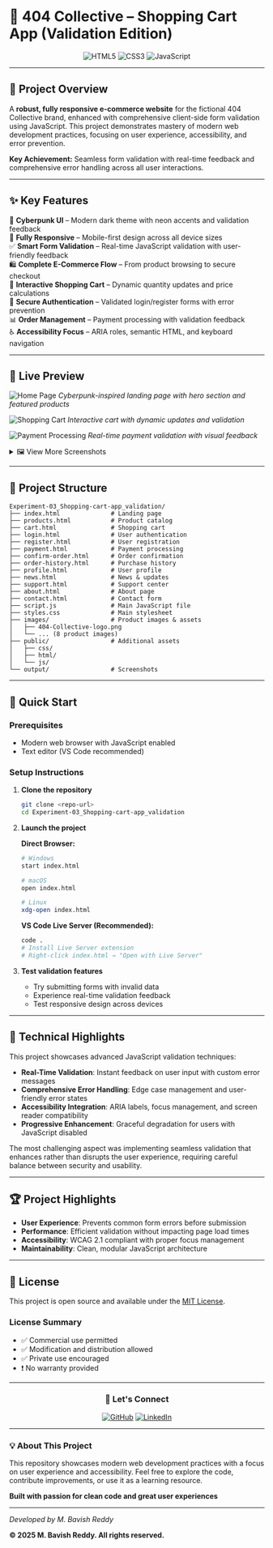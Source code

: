 # 🛒 404 Collective – Shopping Cart App (Validation Edition)

<div align="center">
  
![HTML5](https://img.shields.io/badge/HTML5-E34F26?style=for-the-badge&logo=html5&logoColor=white)
![CSS3](https://img.shields.io/badge/CSS3-1572B6?style=for-the-badge&logo=css3&logoColor=white)
![JavaScript](https://img.shields.io/badge/JavaScript-F7DF1E?style=for-the-badge&logo=javascript&logoColor=black)

</div>

---

## 🎯 Project Overview

A **robust, fully responsive e-commerce website** for the fictional 404 Collective brand, enhanced with comprehensive client-side form validation using JavaScript. This project demonstrates mastery of modern web development practices, focusing on user experience, accessibility, and error prevention.

**Key Achievement:** Seamless form validation with real-time feedback and comprehensive error handling across all user interactions.

---

## ✨ Key Features

🎨 **Cyberpunk UI** – Modern dark theme with neon accents and validation feedback  
📱 **Fully Responsive** – Mobile-first design across all device sizes  
✅ **Smart Form Validation** – Real-time JavaScript validation with user-friendly feedback  
🛍️ **Complete E-Commerce Flow** – From product browsing to secure checkout  
🛒 **Interactive Shopping Cart** – Dynamic quantity updates and price calculations  
🔐 **Secure Authentication** – Validated login/register forms with error prevention  
📊 **Order Management** – Payment processing with validation feedback  
♿ **Accessibility Focus** – ARIA roles, semantic HTML, and keyboard navigation  

---

## 📸 Live Preview

![Home Page](output/Home-1.png)
*Cyberpunk-inspired landing page with hero section and featured products*

![Shopping Cart](output/Cart.png)
*Interactive cart with dynamic updates and validation*

![Payment Processing](output/Payment_processing.png)
*Real-time payment validation with visual feedback*

<details>
<summary>🖼️ View More Screenshots</summary>

![Home Page 2](output/Home-2.png)
*Responsive layout showcasing product highlights*

![Login Page](output/Login.png)
*User authentication with real-time validation feedback*

![All Products](output/All_Products.png)
*Comprehensive product catalog with filtering*

![Products Page](output/Products.png)
*Responsive product grid with interactive elements*

![Payment Page](output/Payment.png)
*Secure payment form with validation states*

![News & Updates](output/News_&_Updates.png)
*Company news and product announcements*

![Support Center](output/Support_Center.png)
*FAQ and customer support with form validation*

</details>

---

## 📁 Project Structure

```
Experiment-03_Shopping-cart-app_validation/
├── index.html              # Landing page
├── products.html           # Product catalog
├── cart.html               # Shopping cart
├── login.html              # User authentication
├── register.html           # User registration
├── payment.html            # Payment processing
├── confirm-order.html      # Order confirmation
├── order-history.html      # Purchase history
├── profile.html            # User profile
├── news.html               # News & updates
├── support.html            # Support center
├── about.html              # About page
├── contact.html            # Contact form
├── script.js               # Main JavaScript file
├── styles.css              # Main stylesheet
├── images/                 # Product images & assets
│   ├── 404-Collective-logo.png
│   └── ... (8 product images)
├── public/                 # Additional assets
│   ├── css/
│   ├── html/
│   └── js/
└── output/                 # Screenshots
```

---

## 🚀 Quick Start

### Prerequisites
- Modern web browser with JavaScript enabled
- Text editor (VS Code recommended)

### Setup Instructions

1. **Clone the repository**
   ```bash
   git clone <repo-url>
   cd Experiment-03_Shopping-cart-app_validation
   ```

2. **Launch the project**
   
   **Direct Browser:**
   ```bash
   # Windows
   start index.html
   
   # macOS
   open index.html
   
   # Linux
   xdg-open index.html
   ```

   **VS Code Live Server (Recommended):**
   ```bash
   code .
   # Install Live Server extension
   # Right-click index.html → "Open with Live Server"
   ```

3. **Test validation features**
   - Try submitting forms with invalid data
   - Experience real-time validation feedback
   - Test responsive design across devices

---

## 🧠 Technical Highlights

This project showcases advanced JavaScript validation techniques:

- **Real-Time Validation**: Instant feedback on user input with custom error messages
- **Comprehensive Error Handling**: Edge case management and user-friendly error states
- **Accessibility Integration**: ARIA labels, focus management, and screen reader compatibility
- **Progressive Enhancement**: Graceful degradation for users with JavaScript disabled

The most challenging aspect was implementing seamless validation that enhances rather than disrupts the user experience, requiring careful balance between security and usability.

---

## 🏆 Project Highlights

- **User Experience**: Prevents common form errors before submission
- **Performance**: Efficient validation without impacting page load times
- **Accessibility**: WCAG 2.1 compliant with proper focus management
- **Maintainability**: Clean, modular JavaScript architecture

---

## 📜 License

This project is open source and available under the [MIT License](LICENSE).

### License Summary
- ✅ Commercial use permitted
- ✅ Modification and distribution allowed
- ✅ Private use encouraged
- ❗ No warranty provided

---

<div align="center">

### 🤝 Let's Connect

[![GitHub](https://img.shields.io/badge/-GitHub-181717?style=for-the-badge&logo=github)](https://github.com/bavish007)
[![LinkedIn](https://img.shields.io/badge/-LinkedIn-0A66C2?style=for-the-badge&logo=linkedin)](https://www.linkedin.com/in/bavishreddymuske)

</div>

---

### 💡 About This Project

This repository showcases modern web development practices with a focus on user experience and accessibility. 
Feel free to explore the code, contribute improvements, or use it as a learning resource.

**Built with passion for  clean code and great user experiences**

---

*Developed by M. Bavish Reddy*

**© 2025 M. Bavish Reddy. All rights reserved.** 
